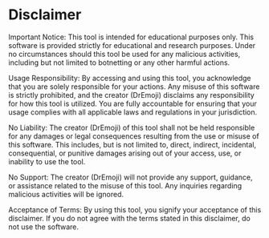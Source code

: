 # Disclaimer
Important Notice: This tool is intended for educational purposes only.
This software is provided strictly for educational and research purposes. 
Under no circumstances should this tool be used for any malicious activities, including but not limited to botnetting or any other harmful actions.

Usage Responsibility:
By accessing and using this tool, you acknowledge that you are solely responsible for your actions. 
Any misuse of this software is strictly prohibited, and the creator (DrEmoji) disclaims any responsibility for how this tool is utilized. 
You are fully accountable for ensuring that your usage complies with all applicable laws and regulations in your jurisdiction.

No Liability:
The creator (DrEmoji) of this tool shall not be held responsible for any damages or legal consequences resulting from the use or misuse of this software. 
This includes, but is not limited to, direct, indirect, incidental, consequential, or punitive damages arising out of your access, use, or inability to use the tool.

No Support:
The creator (DrEmoji) will not provide any support, guidance, or assistance related to the misuse of this tool. Any inquiries regarding malicious activities will be ignored.

Acceptance of Terms:
By using this tool, you signify your acceptance of this disclaimer. If you do not agree with the terms stated in this disclaimer, do not use the software.

